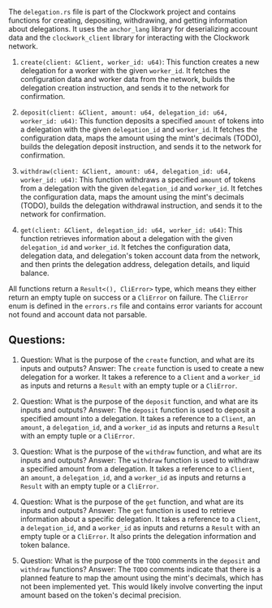 The `delegation.rs` file is part of the Clockwork project and contains functions for creating, depositing, withdrawing, and getting information about delegations. It uses the `anchor_lang` library for deserializing account data and the `clockwork_client` library for interacting with the Clockwork network.

1. `create(client: &Client, worker_id: u64)`: This function creates a new delegation for a worker with the given `worker_id`. It fetches the configuration data and worker data from the network, builds the delegation creation instruction, and sends it to the network for confirmation.

2. `deposit(client: &Client, amount: u64, delegation_id: u64, worker_id: u64)`: This function deposits a specified `amount` of tokens into a delegation with the given `delegation_id` and `worker_id`. It fetches the configuration data, maps the amount using the mint's decimals (TODO), builds the delegation deposit instruction, and sends it to the network for confirmation.

3. `withdraw(client: &Client, amount: u64, delegation_id: u64, worker_id: u64)`: This function withdraws a specified `amount` of tokens from a delegation with the given `delegation_id` and `worker_id`. It fetches the configuration data, maps the amount using the mint's decimals (TODO), builds the delegation withdrawal instruction, and sends it to the network for confirmation.

4. `get(client: &Client, delegation_id: u64, worker_id: u64)`: This function retrieves information about a delegation with the given `delegation_id` and `worker_id`. It fetches the configuration data, delegation data, and delegation's token account data from the network, and then prints the delegation address, delegation details, and liquid balance.

All functions return a `Result<(), CliError>` type, which means they either return an empty tuple on success or a `CliError` on failure. The `CliError` enum is defined in the `errors.rs` file and contains error variants for account not found and account data not parsable.

## Questions:

1. Question: What is the purpose of the `create` function, and what are its inputs and outputs?
   Answer: The `create` function is used to create a new delegation for a worker. It takes a reference to a `Client` and a `worker_id` as inputs and returns a `Result` with an empty tuple or a `CliError`.

2. Question: What is the purpose of the `deposit` function, and what are its inputs and outputs?
   Answer: The `deposit` function is used to deposit a specified amount into a delegation. It takes a reference to a `Client`, an `amount`, a `delegation_id`, and a `worker_id` as inputs and returns a `Result` with an empty tuple or a `CliError`.

3. Question: What is the purpose of the `withdraw` function, and what are its inputs and outputs?
   Answer: The `withdraw` function is used to withdraw a specified amount from a delegation. It takes a reference to a `Client`, an `amount`, a `delegation_id`, and a `worker_id` as inputs and returns a `Result` with an empty tuple or a `CliError`.

4. Question: What is the purpose of the `get` function, and what are its inputs and outputs?
   Answer: The `get` function is used to retrieve information about a specific delegation. It takes a reference to a `Client`, a `delegation_id`, and a `worker_id` as inputs and returns a `Result` with an empty tuple or a `CliError`. It also prints the delegation information and token balance.

5. Question: What is the purpose of the `TODO` comments in the `deposit` and `withdraw` functions?
   Answer: The `TODO` comments indicate that there is a planned feature to map the amount using the mint's decimals, which has not been implemented yet. This would likely involve converting the input amount based on the token's decimal precision.
